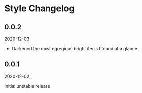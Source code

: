 # Style Changelog

<!-- markdownlint-disable no-trailing-punctuation -->

## 0.0.2

2020-12-03

* Darkened the most egregious bright items I found at a glance

## 0.0.1

2020-12-02

Initial unstable release
